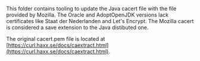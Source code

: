 This folder contains tooling to update the Java cacert file with the file provided by Mozilla. The Oracle and
AdoptOpenJDK versions lack certificates like Staat der Nederlanden and Let's Encrypt. The Mozilla cacert is considered
a save extension to the Java distibuted one.

The original cacert.pem file is located at [https://curl.haxx.se/docs/caextract.html](https://curl.haxx.se/docs/caextract.html).

